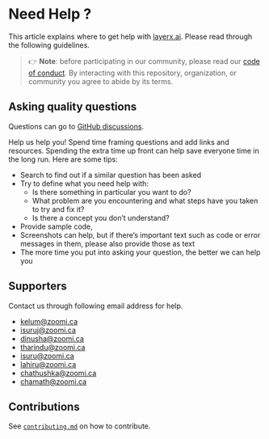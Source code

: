 # Need Help ?

This article explains where to get help with [layerx.ai][layerx.ai].
Please read through the following guidelines.

> 👉 **Note**: before participating in our community, please read our
> [code of conduct][coc].
> By interacting with this repository, organization, or community you agree to
> abide by its terms.

## Asking quality questions

Questions can go to [GitHub discussions][chat].

Help us help you!
Spend time framing questions and add links and resources.
Spending the extra time up front can help save everyone time in the long run.
Here are some tips:

*   Search to find out if a similar question has been asked
*   Try to define what you need help with:
    *   Is there something in particular you want to do?
    *   What problem are you encountering and what steps have you taken to try
        and fix it?
    *   Is there a concept you don’t understand?
*   Provide sample code, 
*   Screenshots can help, but if there’s important text such as code or error
    messages in them, please also provide those as text
*   The more time you put into asking your question, the better we can help you

## Supporters

Contact us through following email address for help.
- kelum@zoomi.ca
- isuruj@zoomi.ca
- dinusha@zoomi.ca
- tharindu@zoomi.ca
- isuru@zoomi.ca
- lahiru@zoomi.ca
- chathushka@zoomi.ca
- chamath@zoomi.ca


## Contributions

See [`contributing.md`][contributing] on how to contribute.

<!-- Definitions -->

[coc]: https://github.com/LayerX-AI/layerx-community/blob/main/CODE_OF_CONDUCT.md

[layerx.ai]: https://layerx.ai/

[chat]: https://github.com/LayerX-AI/layerx-community/discussions

[contributing]: CONTRIBUTING.md

